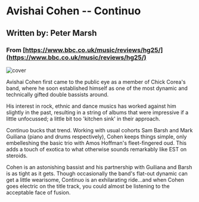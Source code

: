 # Avishai Cohen -- Continuo

## Written by: Peter Marsh
### From [https://www.bbc.co.uk/music/reviews/hg25/](https://www.bbc.co.uk/music/reviews/hg25/)

![cover](https://www.bbc.co.uk/staticarchive/d6cf5707098a7d8907772439dea16ac0da73a8ed.jpg)

Avishai Cohen first came to the public eye as a member of Chick Corea's band, where he soon established himself as one of the most dynamic and technically gifted double bassists around.

His interest in rock, ethnic and dance musics has worked against him slightly in the past, resulting in a string of albums that were impressive if a little unfocussed; a little bit too 'kitchen sink' in their approach.

Continuo bucks that trend. Working with usual cohorts Sam Barsh and Mark Guiliana (piano and drums respectively), Cohen keeps things simple, only embelleshing the basic trio with Amos Hoffman's fleet-fingered oud. This adds a touch of exotica to what otherwise sounds remarkably like EST on steroids.

Cohen is an astonishing bassist and his partnership with Guiliana and Barsh is as tight as it gets. Though occasionally the band's flat-out dynamic can get a little wearisome, Continuo is an exhilarating ride...and when Cohen goes electric on the title track, you could almost be listening to the acceptable face of fusion.
